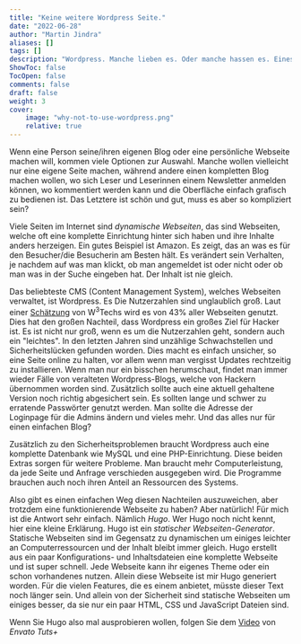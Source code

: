 ```yaml
---
title: "Keine weitere Wordpress Seite."
date: "2022-06-28"
author: "Martin Jindra"
aliases: []
tags: []
description: "Wordpress. Manche lieben es. Oder manche hassen es. Eines steht fest, es ist sehr weit verbreitet."
ShowToc: false
TocOpen: false
comments: false
draft: false
weight: 3
cover:
    image: "why-not-to-use-wordpress.png"
    relative: true
---
```


Wenn eine Person seine/ihren eigenen Blog oder eine persönliche Webseite machen will, kommen viele Optionen zur Auswahl. Manche wollen vielleicht nur eine eigene Seite machen, während andere einen kompletten Blog machen wollen, wo sich Leser und Leserinnen einem Newsletter anmelden können, wo kommentiert werden kann und die Oberfläche einfach grafisch zu bedienen ist. Das Letztere ist schön und gut, muss es aber so kompliziert sein?

Viele Seiten im Internet sind _dynamische Webseiten_, das sind Webseiten, welche oft eine komplette Einrichtung hinter sich haben und ihre Inhalte anders herzeigen. Ein gutes Beispiel ist Amazon. Es zeigt, das an was es für den Besucher/die Besucherin am Besten hält. Es verändert sein Verhalten, je nachdem auf was man klickt, ob man angemeldet ist oder nicht oder ob man was in der Suche eingeben hat. Der Inhalt ist nie gleich.

Das beliebteste CMS (Content Management System), welches Webseiten verwaltet, ist Wordpress. Es  Die Nutzerzahlen sind unglaublich groß. Laut einer [Schätzung](https://w3techs.com/technologies/overview/content_management) von W<sup>3</sup>Techs wird es von 43% aller Webseiten genutzt. Dies hat den großen Nachteil, dass Wordpress ein großes Ziel für Hacker ist. Es ist nicht nur groß, wenn es um die Nutzerzahlen geht, sondern auch ein "leichtes". In den letzten Jahren sind unzählige Schwachstellen und Sicherheitslücken gefunden worden. Dies macht es einfach unsicher, so eine Seite online zu halten, vor allem wenn man vergisst Updates rechtzeitig zu installieren. Wenn man nur ein bisschen herumschaut, findet man immer wieder Fälle von veralteten Wordpress-Blogs, welche von Hackern übernommen worden sind. Zusätzlich sollte auch eine aktuell gehaltene Version noch richtig abgesichert sein. Es sollten lange und schwer zu erratende Passwörter genutzt werden. Man sollte die Adresse der Loginpage für die Admins ändern und vieles mehr. Und das alles nur für einen einfachen Blog?

Zusätzlich zu den Sicherheitsproblemen braucht Wordpress auch eine komplette Datenbank wie MySQL und eine PHP-Einrichtung. Diese beiden Extras sorgen für weitere Probleme. Man braucht mehr Computerleistung, da jede Seite und Anfrage verschieden ausgegeben wird. Die Programme brauchen auch noch ihren Anteil an Ressourcen des Systems.

Also gibt es einen einfachen Weg diesen Nachteilen auszuweichen, aber trotzdem eine funktionierende Webseite zu haben? Aber natürlich! Für mich ist die Antwort sehr einfach. Nämlich _Hugo_. Wer Hugo noch nicht kennt, hier eine kleine Erklärung. Hugo ist ein _statischer Webseiten-Generator_. Statische Webseiten sind im Gegensatz zu dynamischen um einiges leichter an Computerressourcen und der Inhalt bleibt immer gleich. Hugo erstellt aus ein paar Konfigurations- und Inhaltsdateien eine komplette Webseite und ist super schnell. Jede Webseite kann ihr eigenes Theme oder ein schon vorhandenes nutzen. Allein diese Webseite ist mir Hugo generiert worden. Für die vielen Features, die es einem anbietet, müsste dieser Text noch länger sein. Und allein von der Sicherheit sind statische Webseiten um einiges besser, da sie nur ein paar HTML, CSS und JavaScript Dateien sind.

Wenn Sie Hugo also mal ausprobieren wollen, folgen Sie dem [Video](https://www.youtube.com/watch?v=hjD9jTi_DQ4) von _Envato Tuts+_

